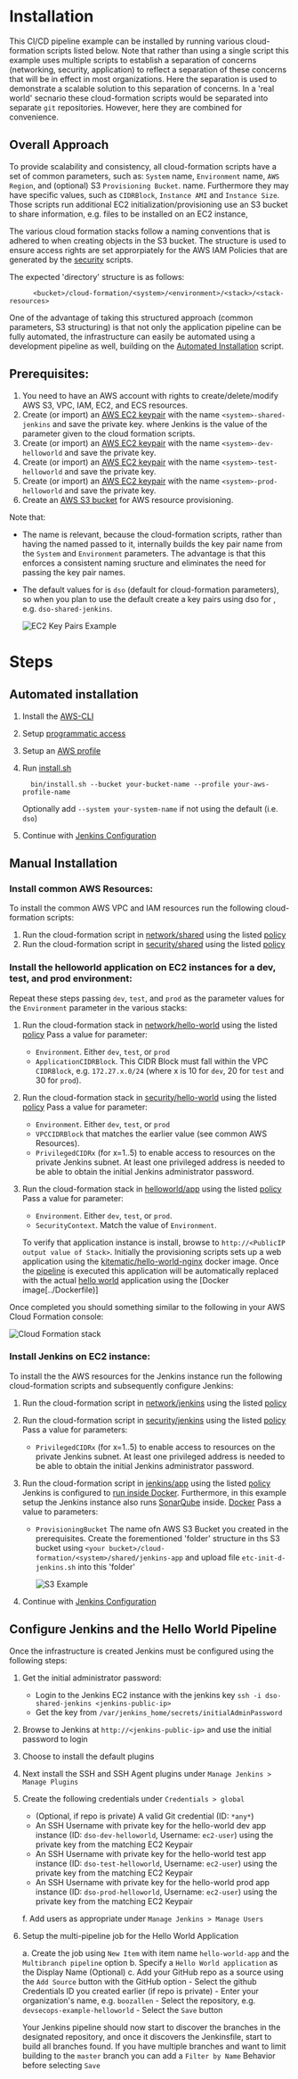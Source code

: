 # Installation

This CI/CD pipeline example can be installed by running various cloud-formation scripts listed 
below.
Note that rather than using a single script this example uses multiple scripts to establish a
separation of concerns (networking, security, application) to reflect a separation of these 
concerns that will be in effect in most organizations. 
Here the separation is used to demonstrate a scalable solution to this separation of concerns.
In a 'real world' secnario these cloud-formation scripts would be separated into separate
`git` repositories. However, here they are combined for convenience.



## Overall Approach

To provide scalability and consistency, all cloud-formation scripts have a set of common 
parameters, such as: `System` name, `Environment` name, `AWS Region`, 
and (optional) S3 `Provisioning Bucket`.
name. Furthermore they may have specific values, such as `CIDRBlock`, `Instance AMI` and 
`Instance Size`.
Those scripts run additional EC2 initialization/provisioning use an S3 bucket to 
share information, e.g. files to be installed on an EC2 instance, 

The various cloud formation stacks follow a naming conventions that is adhered to when creating objects 
in the S3 bucket. The structure is used to ensure access rights are set approrpiately for 
the AWS IAM Policies that are generated by the [security](../cloud-formation/security) scripts.

The expected 'directory' structure is as follows:

```
      <bucket>/cloud-formation/<system>/<environment>/<stack>/<stack-resources>
```

One of the advantage of taking this structured approach (common parameters, S3 structuring) is
that not only the application pipeline can be fully automated, the infrastructure can easily 
be automated using a development pipeline as well, building on the 
[Automated Installation](#automated-installation) script.


## Prerequisites:

1. You need to have an AWS account with  rights to create/delete/modify AWS S3, VPC, IAM,
   EC2, and ECS resources.
2. Create (or import) an [AWS EC2 keypair] with the name `<system>-shared-jenkins` and 
   save the private key.
   where Jenkins is the value of the parameter given to the cloud formation scripts.
3. Create (or import) an [AWS EC2 keypair] with the name `<system>-dev-helloworld` and 
   save the private key.
4. Create (or import) an [AWS EC2 keypair] with the name `<system>-test-helloworld` and 
   save the private key.
5. Create (or import) an [AWS EC2 keypair] with the name `<system>-prod-helloworld` and 
   save the private key.
6. Create an [AWS S3 bucket] for AWS resource provisioning.

Note that:
- The name is relevant, because the cloud-formation scripts, rather than having the named
  passed to it, internally builds the key pair name from the `System` and `Environment`
  parameters. The advantage is that this enforces a consistent naming sructure and 
  eliminates the need for passing the key pair names.
- The default values for <system> is `dso` (default for cloud-formation parameters),
  so when you plan to use the default create a key pairs using dso for <system>, 
  e.g. `dso-shared-jenkins`.

  ![EC2 Key Pairs Example](./images/ec2-key-pairs.png)


# Steps

## Automated installation
<a id="automated-installation"></a>

1. Install the [AWS-CLI](http://docs.aws.amazon.com/cli/latest/userguide/installing.html)
2. Setup [programmatic access](http://docs.aws.amazon.com/IAM/latest/UserGuide/id_credentials_access-keys.html#Using_CreateAccessKey)
3. Setup an [AWS profile](http://docs.aws.amazon.com/cli/latest/userguide/cli-multiple-profiles.html)
4. Run [install.sh](../bin/install.sh)  

      ```
        bin/install.sh --bucket your-bucket-name --profile your-aws-profile-name
      ```

   Optionally add `--system your-system-name` if not using the default (i.e. `dso`)
5. Continue with [Jenkins Configuration](#jenkins-configuration)



## Manual Installation

### Install common AWS Resources:
To install the common AWS VPC and IAM resources run the following cloud-formation scripts:

1. Run the cloud-formation script in [network/shared](../cloud-formation/network/shared)
   using the listed [policy](../cloud-formation/network/shared/default-stack-policy.json)
2. Run the cloud-formation script in [security/shared](../cloud-formation/security/shared)
   using the listed [policy](../cloud-formation/security/shared/default-stack-policy.json)


### Install the helloworld application on EC2 instances for a dev, test, and prod environment:

Repeat these steps passing `dev`, `test`, and `prod` as the parameter values for the 
`Environment` parameter in the various stacks:

1. Run the cloud-formation stack in [network/hello-world](../cloud-formation/network/helloworld)
   using the listed [policy](../cloud-formation/network/helloworld/default-stack-policy.json)
   Pass a value for parameter:
   - `Environment`. Either `dev`, `test`, or `prod`
   - `ApplicationCIDRBlock`. This CIDR Block must fall within the VPC `CIDRBlock`,
     e.g. `172.27.x.0/24` (where x is 10 for `dev`, 20 for `test` and 30 for `prod`).
2. Run the cloud-formation stack in [security/hello-world](../cloud-formation/security/helloworld/main.yml)
   using the listed [policy](../cloud-formation/security/helloworld/default-stack-policy.json)
   Pass a value for parameter:
   - `Environment`. Either `dev`, `test`, or `prod`
   - `VPCCIDRBlock` that matches the earlier value (see common AWS Resources).
   - `PrivilegedCIDRx` (for x=1..5) to enable access to resources on the private 
      Jenkins subnet. At least one privileged address is needed to be able to obtain the 
      initial Jenkins administrator password.
3. Run the cloud-formation stack in [helloworld/app](../cloud-formation/helloworld/app/main.yml)
   using the listed [policy](../cloud-formation/helloworld/app/default-stack-policy.json)
   Pass a value for parameter:
   - `Environment`. Either `dev`, `test`, or `prod`.
   - `SecurityContext`. Match the value of `Environment`.
   
   To verify that application instance is install, browse to
      `http://<PublicIP output value of Stack>`.
   Initially the provisioning scripts sets up a web application using the 
   [kitematic/hello-world-nginx](https://hub.docker.com/r/kitematic/hello-world-nginx/)
   docker image.
   Once the [pipeline](../Jenkinsfile) is executed this application will be automatically
   replaced with the actual [hello world](../webapp/sc/main) application using the
   [Docker image[../Dockerfile)]

Once completed you should something similar to the following in your AWS Cloud Formation console:

![Cloud Formation stack](./images/HelloWorld-CloudFormation-Stacks.png)

### Install Jenkins on EC2 instance:
To install the the AWS resources for the Jenkins instance run the following cloud-formation
scripts and subsequently configure Jenkins:

1. Run the cloud-formation script in [network/jenkins](../cloud-formation/network/jenkins)
   using the listed [policy](../cloud-formation/network/jenkins/default-stack-policy.json)
2. Run the cloud-formation script in [security/jenkins](../cloud-formation/security/jenkins)
   using the listed [policy](../cloud-formation/security/jenkins/default-stack-policy.json)
   Pass a value for parameters:
   - `PrivilegedCIDRx` (for x=1..5) to enable access to resources on the private Jenkins subnet.
      At least one privileged address is needed to be able to obtain the initial Jenkins
      administrator password.
3. Run the cloud-formation script in [jenkins/app](../cloud-formation/jenkins/app)
   using the listed [policy](../cloud-formation/jenkins/app/default-stack-policy.json)
   Jenkins is configured to 
   [run inside Docker](../cloud-formation/jenkins/app/etc-init.d-jenkins.sh).
   Furthermore, in this example setup the Jenkins instance also runs
   [SonarQube]() inside.
   [Docker](https://hub.docker.com/_/sonarqube/)
   Pass a value to parameters:
   - `ProvisioningBucket` The name ofn AWS S3 Bucket you created in the prerequisites.
     Create the forementioned 'folder' structure in ths S3 bucket using
     `<your bucket>/cloud-formation/<system>/shared/jenkins-app` and
     upload file `etc-init-d-jenkins.sh` into this 'folder'
     
     ![S3 Example](./images/S3-Provisioning-Bucket-Structure.png)

4. Continue with [Jenkins Configuration](#jenkins-configuration)
    


## <a id="jenkins-configuration"></a>Configure Jenkins and the Hello World Pipeline
Once the infrastructure is created Jenkins must be configured
using the following steps:

1. Get the initial administrator password:
      - Login to the Jenkins EC2 instance with the jenkins key 
        `ssh -i dso-shared-jenkins <jenkins-public-ip>`
      - Get the key from `/var/jenkins_home/secrets/initialAdminPassword`

2. Browse to Jenkins at `http://<jenkins-public-ip>` and use the initial password to login
   
3. Choose to install the default plugins
   
4. Next install the SSH and SSH Agent plugins under `Manage Jenkins > Manage Plugins`
   
5. Create the following credentials under `Credentials > global`
      - (Optional, if repo is private) A valid Git credential (ID: `*any*`)
      - An SSH Username with private key for the hello-world dev app instance 
        (ID: `dso-dev-helloworld`, Username: `ec2-user`) using the private key from 
        the matching EC2 Keypair
      - An SSH Username with private key for the hello-world test app instance 
        (ID: `dso-test-helloworld`, Username: `ec2-user`) using the private key from 
        the matching EC2 Keypair
      - An SSH Username with private key for the hello-world prod app instance 
        (ID: `dso-prod-helloworld`, Username: `ec2-user`) using the private key from 
        the matching EC2 Keypair

    f. Add users as appropriate under `Manage Jenkins > Manage Users`

6. Setup the multi-pipeline job for the Hello World Application 
 
    a. Create the job using `New Item` with item name `hello-world-app` and 
       the `Multibranch pipeline` option
    b. Specify a `Hello World application` as the Display Name (Optional)
    c. Add your GitHub repo as a source using the `Add Source` button with the GitHub option
       - Select the github Credentials ID you created earlier (if repo is private)
       - Enter your organization's name, e.g. `boozallen`
       - Select the repository, e.g. `devsecops-example-helloworld`
       - Select the `Save` button
    
    Your Jenkins pipeline should now start to discover the branches in the designated
    repository, and once it discovers the Jenkinsfile, start to build all branches found.
    If you have multiple branches and want to limit building to the `master` branch you can
    add a `Filter by Name` Behavior before selecting `Save`



[AWS EC2 keypair]: http://docs.aws.amazon.com/AWSEC2/latest/UserGuide/ec2-key-pairs.html
[AWS S3 bucket]: http://docs.aws.amazon.com/AmazonS3/latest/dev/UsingBucket.html
[SonarQube]: https://docs.sonarqube.org/display/SONAR/Documentation
[SonarQube Docker image]: https://hub.docker.com/_/sonarqube/

